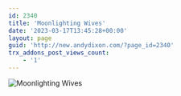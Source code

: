 ```yaml
---
id: 2340
title: 'Moonlighting Wives'
date: '2023-03-17T13:45:28+00:00'
layout: page
guid: 'http://new.andydixon.com/?page_id=2340'
trx_addons_post_views_count:
    - '1'
---
```


![Moonlighting Wives](https://i0.wp.com/assets.g8x2.ldn.idrivee2-23.com/posters/Moonlighting%20Wives%2001.jpg?w=1200&ssl=1 "Moonlighting Wives")